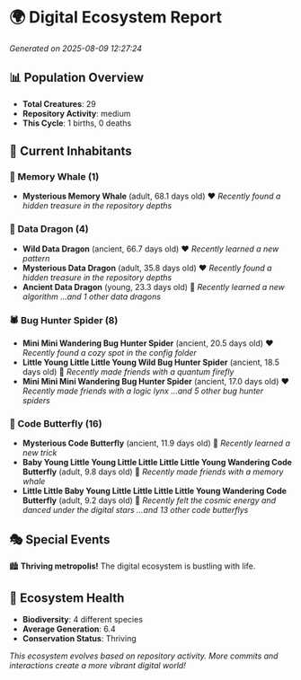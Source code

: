 # 🌍 Digital Ecosystem Report
*Generated on 2025-08-09 12:27:24*

## 📊 Population Overview
- **Total Creatures**: 29
- **Repository Activity**: medium
- **This Cycle**: 1 births, 0 deaths

## 👥 Current Inhabitants

### 🐋 Memory Whale (1)
- **Mysterious Memory Whale** (adult, 68.1 days old) ❤️
  *Recently found a hidden treasure in the repository depths*

### 🐉 Data Dragon (4)
- **Wild Data Dragon** (ancient, 66.7 days old) ❤️
  *Recently learned a new pattern*
- **Mysterious Data Dragon** (adult, 35.8 days old) ❤️
  *Recently found a hidden treasure in the repository depths*
- **Ancient Data Dragon** (young, 23.3 days old) 💛
  *Recently learned a new algorithm*
  *...and 1 other data dragons*

### 🕷️ Bug Hunter Spider (8)
- **Mini Mini Wandering Bug Hunter Spider** (ancient, 20.5 days old) ❤️
  *Recently found a cozy spot in the config folder*
- **Little Young Little Little Young Wild Bug Hunter Spider** (ancient, 18.5 days old) 💛
  *Recently made friends with a quantum firefly*
- **Mini Mini Mini Wandering Bug Hunter Spider** (ancient, 17.0 days old) ❤️
  *Recently made friends with a logic lynx*
  *...and 5 other bug hunter spiders*

### 🦋 Code Butterfly (16)
- **Mysterious Code Butterfly** (ancient, 11.9 days old) 💛
  *Recently learned a new trick*
- **Baby Young Little Young Little Little Little Little Young Wandering Code Butterfly** (adult, 9.8 days old) 💚
  *Recently made friends with a memory whale*
- **Little Little Baby Young Little Little Little Little Young Wandering Code Butterfly** (adult, 9.2 days old) 💚
  *Recently felt the cosmic energy and danced under the digital stars*
  *...and 13 other code butterflys*

## 🎭 Special Events

🏙️ **Thriving metropolis!** The digital ecosystem is bustling with life.

## 🔬 Ecosystem Health
- **Biodiversity**: 4 different species
- **Average Generation**: 6.4
- **Conservation Status**: Thriving

*This ecosystem evolves based on repository activity. More commits and interactions create a more vibrant digital world!*